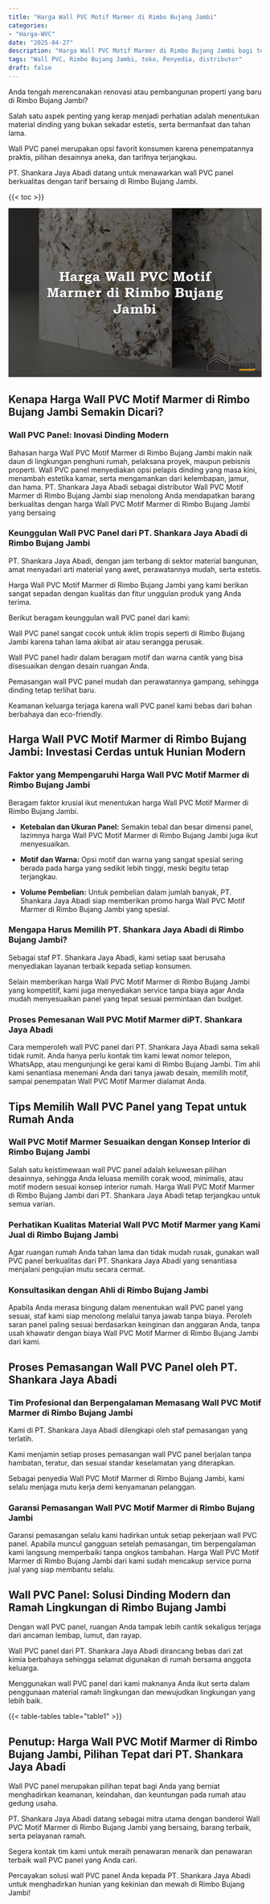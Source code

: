 ```yaml
---
title: "Harga Wall PVC Motif Marmer di Rimbo Bujang Jambi"
categories: 
- "Harga-WVC"
date: "2025-04-27"
description: "Harga Wall PVC Motif Marmer di Rimbo Bujang Jambi bagi tempat tinggal, office, dan ritel. Panel unggulan, beragam motif, variasi warna elegan, dengan layanan penempatan dikerjakan oleh teknisi profesional dan kepastian resmi!|Servis penyediaan Wall PVC Motif Marmer di Rimbo Bujang Jambi untuk kebutuhan tempat tinggal, office, maupun ritel, beserta material terbaik dan instalasi oleh tim profesional serta kepastian resmi.|Solusi Wall PVC Motif Marmer di Rimbo Bujang Jambi yang andal untuk hunian, kantor, serta toko, bersama produk unggulan dan instalasi oleh tenaga ahli ahli serta jaminan resmi.|Penjualan Wall PVC Motif Marmer di Rimbo Bujang Jambi untuk tempat tinggal, perkantoran, serta ritel, dengan material unggulan dan instalasi oleh tenaga ahli berpengalaman, disertai dengan garansi resmi.}"
tags: "Wall PVC, Rimbo Bujang Jambi, toko, Penyedia, distributor"
draft: false
---
```


Anda tengah merencanakan renovasi atau pembangunan properti yang baru di Rimbo Bujang Jambi?

Salah satu aspek penting yang kerap menjadi perhatian adalah menentukan material dinding yang bukan sekadar estetis, serta bermanfaat dan tahan lama.

Wall PVC panel merupakan opsi favorit konsumen karena penempatannya praktis, pilihan desainnya aneka, dan tarifnya terjangkau.

PT. Shankara Jaya Abadi datang untuk menawarkan wall PVC panel berkualitas dengan tarif bersaing di Rimbo Bujang Jambi.

{{< toc >}}

![Harga Wall PVC Motif Marmer di Rimbo Bujang Jambi](/images/Harga-WVC/Harga-Wall-PVC-Motif-Marmer-di-Rimbo-Bujang-Jambi.png)


## Kenapa Harga Wall PVC Motif Marmer di Rimbo Bujang Jambi Semakin Dicari?

### Wall PVC Panel: Inovasi Dinding Modern

Bahasan harga Wall PVC Motif Marmer di Rimbo Bujang Jambi makin naik daun di lingkungan penghuni rumah, pelaksana proyek, maupun pebisnis properti. Wall PVC panel menyediakan opsi pelapis dinding yang masa kini, menambah estetika kamar, serta mengamankan dari kelembapan, jamur, dan hama. PT. Shankara Jaya Abadi sebagai distributor Wall PVC Motif Marmer di Rimbo Bujang Jambi siap menolong Anda mendapatkan barang berkualitas dengan harga Wall PVC Motif Marmer di Rimbo Bujang Jambi yang bersaing

### Keunggulan Wall PVC Panel dari PT. Shankara Jaya Abadi di Rimbo Bujang Jambi

PT. Shankara Jaya Abadi, dengan jam terbang di sektor material bangunan, amat menyadari arti material yang awet, perawatannya mudah, serta estetis.

Harga Wall PVC Motif Marmer di Rimbo Bujang Jambi yang kami berikan sangat sepadan dengan kualitas dan fitur unggulan produk yang Anda terima.

Berikut beragam keunggulan wall PVC panel dari kami:

Wall PVC panel sangat cocok untuk iklim tropis seperti di Rimbo Bujang Jambi karena tahan lama akibat air atau serangga perusak.

Wall PVC panel hadir dalam beragam motif dan warna cantik yang bisa disesuaikan dengan desain ruangan Anda.

Pemasangan wall PVC panel mudah dan perawatannya gampang, sehingga dinding tetap terlihat baru.

Keamanan keluarga terjaga karena wall PVC panel kami bebas dari bahan berbahaya dan eco-friendly.

## Harga Wall PVC Motif Marmer di Rimbo Bujang Jambi: Investasi Cerdas untuk Hunian Modern

### Faktor yang Mempengaruhi Harga Wall PVC Motif Marmer di Rimbo Bujang Jambi

Beragam faktor krusial ikut menentukan harga Wall PVC Motif Marmer di Rimbo Bujang Jambi.

- **Ketebalan dan Ukuran Panel:** Semakin tebal dan besar dimensi panel, lazimnya harga Wall PVC Motif Marmer di Rimbo Bujang Jambi juga ikut menyesuaikan.

- **Motif dan Warna:** Opsi motif dan warna yang sangat spesial sering berada pada harga yang sedikit lebih tinggi, meski begitu tetap terjangkau.

- **Volume Pembelian:** Untuk pembelian dalam jumlah banyak, PT. Shankara Jaya Abadi siap memberikan promo harga Wall PVC Motif Marmer di Rimbo Bujang Jambi yang spesial.

### Mengapa Harus Memilih PT. Shankara Jaya Abadi di Rimbo Bujang Jambi?

Sebagai staf PT. Shankara Jaya Abadi, kami setiap saat berusaha menyediakan layanan terbaik kepada setiap konsumen.

Selain memberikan harga Wall PVC Motif Marmer di Rimbo Bujang Jambi yang kompetitif, kami juga menyediakan service tanpa biaya agar Anda mudah menyesuaikan panel yang tepat sesuai permintaan dan budget.

### Proses Pemesanan Wall PVC Motif Marmer diPT. Shankara Jaya Abadi

Cara memperoleh wall PVC panel dari PT. Shankara Jaya Abadi sama sekali tidak rumit. Anda hanya perlu kontak tim kami lewat nomor telepon, WhatsApp, atau mengunjungi ke gerai kami di Rimbo Bujang Jambi. Tim ahli kami senantiasa menemani Anda dari tanya jawab desain, memilih motif, sampai penempatan Wall PVC Motif Marmer dialamat Anda.

## Tips Memilih Wall PVC Panel yang Tepat untuk Rumah Anda

### Wall PVC Motif Marmer Sesuaikan dengan Konsep Interior di Rimbo Bujang Jambi

Salah satu keistimewaan wall PVC panel adalah keluwesan pilihan desainnya, sehingga Anda leluasa memilih corak wood, minimalis, atau motif modern sesuai konsep interior rumah. Harga Wall PVC Motif Marmer di Rimbo Bujang Jambi dari PT. Shankara Jaya Abadi tetap terjangkau untuk semua varian.

### Perhatikan Kualitas Material Wall PVC Motif Marmer yang Kami Jual di Rimbo Bujang Jambi

Agar ruangan rumah Anda tahan lama dan tidak mudah rusak, gunakan wall PVC panel berkualitas dari PT. Shankara Jaya Abadi yang senantiasa menjalani pengujian mutu secara cermat.

### Konsultasikan dengan Ahli di Rimbo Bujang Jambi

Apabila Anda merasa bingung dalam menentukan wall PVC panel yang sesuai, staf kami siap menolong melalui tanya jawab tanpa biaya. Peroleh saran panel paling sesuai berdasarkan keinginan dan anggaran Anda, tanpa usah khawatir dengan biaya Wall PVC Motif Marmer di Rimbo Bujang Jambi dari kami.

## Proses Pemasangan Wall PVC Panel oleh PT. Shankara Jaya Abadi

### Tim Profesional dan Berpengalaman Memasang Wall PVC Motif Marmer di Rimbo Bujang Jambi

Kami di PT. Shankara Jaya Abadi dilengkapi oleh staf pemasangan yang terlatih.

Kami menjamin setiap proses pemasangan wall PVC panel berjalan tanpa hambatan, teratur, dan sesuai standar keselamatan yang diterapkan.

Sebagai penyedia Wall PVC Motif Marmer di Rimbo Bujang Jambi, kami selalu menjaga mutu kerja demi kenyamanan pelanggan.

### Garansi Pemasangan Wall PVC Motif Marmer di Rimbo Bujang Jambi

Garansi pemasangan selalu kami hadirkan untuk setiap pekerjaan wall PVC panel. Apabila muncul gangguan setelah pemasangan, tim berpengalaman kami langsung memperbaiki tanpa ongkos tambahan. Harga Wall PVC Motif Marmer di Rimbo Bujang Jambi dari kami sudah mencakup service purna jual yang siap membantu selalu.

## Wall PVC Panel: Solusi Dinding Modern dan Ramah Lingkungan di Rimbo Bujang Jambi

Dengan wall PVC panel, ruangan Anda tampak lebih cantik sekaligus terjaga dari ancaman lembap, lumut, dan rayap.

Wall PVC panel dari PT. Shankara Jaya Abadi dirancang bebas dari zat kimia berbahaya sehingga selamat digunakan di rumah bersama anggota keluarga.

Menggunakan wall PVC panel dari kami maknanya Anda ikut serta dalam penggunaan material ramah lingkungan dan mewujudkan lingkungan yang lebih baik.

{{< table-tables table="table1" >}}

## Penutup: Harga Wall PVC Motif Marmer di Rimbo Bujang Jambi, Pilihan Tepat dari PT. Shankara Jaya Abadi

Wall PVC panel merupakan pilihan tepat bagi Anda yang berniat menghadirkan keamanan, keindahan, dan keuntungan pada rumah atau gedung usaha.

PT. Shankara Jaya Abadi datang sebagai mitra utama dengan banderol Wall PVC Motif Marmer di Rimbo Bujang Jambi yang bersaing, barang terbaik, serta pelayanan ramah.

Segera kontak tim kami untuk meraih penawaran menarik dan penawaran terbaik wall PVC panel yang Anda cari.

Percayakan solusi wall PVC panel Anda kepada PT. Shankara Jaya Abadi untuk menghadirkan hunian yang kekinian dan mewah di Rimbo Bujang Jambi!
